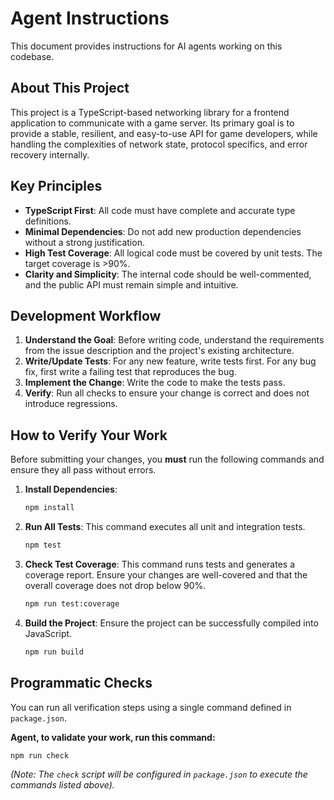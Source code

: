 # Agent Instructions

This document provides instructions for AI agents working on this codebase.

## About This Project

This project is a TypeScript-based networking library for a frontend application to communicate with a game server. Its primary goal is to provide a stable, resilient, and easy-to-use API for game developers, while handling the complexities of network state, protocol specifics, and error recovery internally.

## Key Principles

- **TypeScript First**: All code must have complete and accurate type definitions.
- **Minimal Dependencies**: Do not add new production dependencies without a strong justification.
- **High Test Coverage**: All logical code must be covered by unit tests. The target coverage is >90%.
- **Clarity and Simplicity**: The internal code should be well-commented, and the public API must remain simple and intuitive.

## Development Workflow

1.  **Understand the Goal**: Before writing code, understand the requirements from the issue description and the project's existing architecture.
2.  **Write/Update Tests**: For any new feature, write tests first. For any bug fix, first write a failing test that reproduces the bug.
3.  **Implement the Change**: Write the code to make the tests pass.
4.  **Verify**: Run all checks to ensure your change is correct and does not introduce regressions.

## How to Verify Your Work

Before submitting your changes, you **must** run the following commands and ensure they all pass without errors.

1.  **Install Dependencies**:

    ```bash
    npm install
    ```

2.  **Run All Tests**: This command executes all unit and integration tests.

    ```bash
    npm test
    ```

3.  **Check Test Coverage**: This command runs tests and generates a coverage report. Ensure your changes are well-covered and that the overall coverage does not drop below 90%.

    ```bash
    npm run test:coverage
    ```

4.  **Build the Project**: Ensure the project can be successfully compiled into JavaScript.
    ```bash
    npm run build
    ```

## Programmatic Checks

You can run all verification steps using a single command defined in `package.json`.

**Agent, to validate your work, run this command:**

```bash
npm run check
```

_(Note: The `check` script will be configured in `package.json` to execute the commands listed above)._
